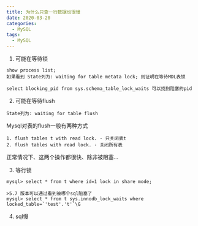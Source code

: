 ```yaml
---
title: 为什么只查一行数据也很慢
date: 2020-03-20
categories:
  - MySQL
tags:
  - MySQL
---
```

1. 可能在等待锁
```
show process list;
如果看到 State列为: waiting for table metata lock; 则证明在等待MDL表锁

select blocking_pid from sys.schema_table_lock_waits 可以找到阻塞的pid
```

2. 可能在等待flush
```
State列为: waiting for table flush
```
Mysql对表的flush一般有两种方式
```
1. flush tables t with read lock. - 只关闭表t
2. flush tables with read lock. - 关闭所有表
```
正常情况下、这两个操作都很快、除非被阻塞...

3. 等行锁
```
mysql> select * from t where id=1 lock in share mode; 

>5.7 版本可以通过看到被哪个sql阻塞了
mysql> select * from t sys.innodb_lock_waits where locked_table=`'test'.'t'`\G
```

4. sql慢
